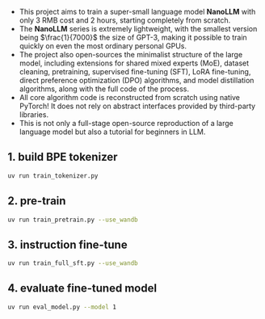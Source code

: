 * This project aims to train a super-small language model **NanoLLM** with only 3 RMB cost and 2 hours,
  starting completely from scratch.
* The **NanoLLM** series is extremely lightweight, with the smallest version being $\frac{1}{7000}$ the size of GPT-3,
  making it possible to train quickly on even the most ordinary personal GPUs.
* The project also open-sources the minimalist structure of the large model, including extensions for shared mixed
  experts (MoE), dataset cleaning, pretraining, supervised fine-tuning (SFT), LoRA fine-tuning, direct preference
  optimization (DPO) algorithms, and model distillation algorithms, along with the full code of the process.
* All core algorithm code is reconstructed from scratch using native PyTorch! It does not rely on abstract interfaces
  provided by third-party libraries.
* This is not only a full-stage open-source reproduction of a large language model but also a tutorial for beginners in
  LLM.

## 1. build BPE tokenizer
```bash
uv run train_tokenizer.py
```
## 2. pre-train
```bash
uv run train_pretrain.py --use_wandb
```
## 3. instruction fine-tune
```bash
uv run train_full_sft.py --use_wandb
```
## 4. evaluate fine-tuned model
```bash
uv run eval_model.py --model 1
```
